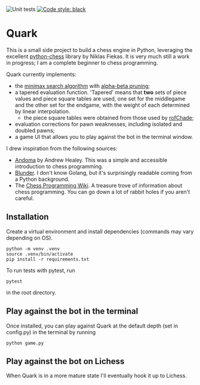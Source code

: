 ![Unit tests](https://github.com/madtheorist/patzer-bot/actions/workflows/python-app.yml/badge.svg)
[![Code style: black](https://img.shields.io/badge/code%20style-black-000000.svg)](https://github.com/psf/black)

# Quark

This is a small side project to build a chess engine in Python, leveraging the excellent [python-chess](https://github.com/niklasf/python-chess) library by Niklas Fiekas. It is very much still a work in progress; I am a complete beginner to chess programming.

Quark currently implements:
- the [minimax search algorithm](https://en.wikipedia.org/wiki/Minimax) with [alpha-beta pruning](https://en.wikipedia.org/wiki/Alpha%E2%80%93beta_pruning);
- a tapered evaluation function. 'Tapered' means that **two** sets of piece values and piece square tables are used, one set for the middlegame and the other set for the endgame, with the weight of each determined by linear interpolation.
    - the piece square tables were obtained from those used by [rofChade](https://www.talkchess.com/forum3/viewtopic.php?f=2&t=68311&start=19);
- evaluation corrections for pawn weaknesses, including isolated and doubled pawns;
- a game UI that allows you to play against the bot in the terminal window.

I drew inspiration from the following sources:
- [Andoma](https://github.com/healeycodes/andoma/tree/main) by Andrew Healey. This was a simple and accessible introduction to chess programming.
- [Blunder](https://github.com/deanmchris/blunder). I don't know Golang, but it's surprisingly readable coming from a Python background.
- The [Chess Programming Wiki](https://www.chessprogramming.org/Main_Page). A treasure trove of information about chess programming. You can go down a lot of rabbit holes if you aren't careful.

## Installation

Create a virtual environment and install dependencies (commands may vary depending on OS).

```
python -m venv .venv
source .venv/bin/activate
pip install -r requirements.txt
```

To run tests with pytest, run

```
pytest
```

in the root directory.

## Play against the bot in the terminal

Once installed, you can play against Quark at the default depth (set in config.py) in the terminal by running

```
python game.py
```

## Play against the bot on Lichess

When Quark is in a more mature state I'll eventually hook it up to Lichess.